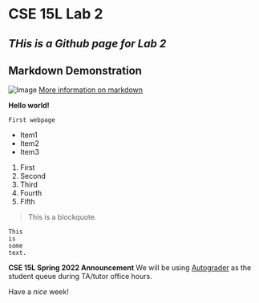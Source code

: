 # CSE 15L Lab 2
*THis is a Github page for Lab 2*
---------------------------------

## Markdown Demonstration
![Image](https://mdg.imgix.net/assets/images/markdown-flowchart.png) 
[More information on markdown](https://www.markdownguide.org/getting-started/)

**Hello world!**

`First webpage`

* Item1
* Item2
* Item3

1. First
2. Second 
3. Third
4. Fourth
5. Fifth

> This is a blockquote.

```
This
is
some 
text.
```
**CSE 15L Spring 2022 Announcement**
We will be using [Autograder](https://autograder.ucsd.edu) as the student queue during TA/tutor office hours.

Have a *nice* week!






